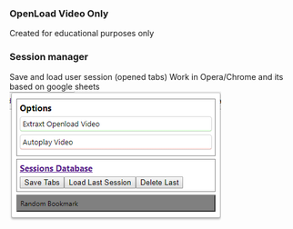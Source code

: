 ### OpenLoad Video Only
Created for educational purposes only
### Session manager
Save and load user session (opened tabs)
Work in Opera/Chrome and its based on google sheets
![alt Popup UI preview](popup.png)
